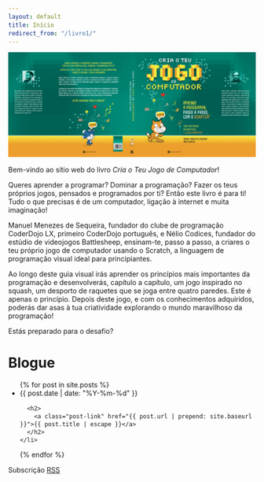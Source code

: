 ```yaml
---
layout: default
title: Início
redirect_from: "/livro1/"
---
```


![Capa do livro](/images/cover-full.png)

Bem-vindo ao sítio web do livro *Cria o Teu Jogo de Computador*!

Queres aprender a programar? Dominar a programação? Fazer os teus próprios jogos, pensados e programados por ti? Então este livro é para ti! Tudo o que precisas é de um computador, ligação à internet e muita imaginação!

Manuel Menezes de Sequeira, fundador do clube de programação CoderDojo LX, primeiro CoderDojo português, e Nélio Codices, fundador do estúdio de videojogos Battlesheep, ensinam-te, passo a passo, a criares o teu próprio jogo de computador usando o Scratch, a linguagem de programação visual ideal para principiantes.

Ao longo deste guia visual irás aprender os princípios mais importantes da programação e desenvolverás, capítulo a capítulo, um jogo inspirado no squash, um desporto de raquetes que se joga entre quatro paredes. Este é apenas o princípio. Depois deste jogo, e com os conhecimentos adquiridos, poderás dar asas à tua criatividade explorando o mundo maravilhoso da programação!

Estás preparado para o desafio?

# Blogue

<ul class="post-list">
  {% for post in site.posts %}
    <li>
      <span class="post-meta">{{ post.date | date: "%Y-%m-%d" }}</span>

      <h2>
        <a class="post-link" href="{{ post.url | prepend: site.baseurl }}">{{ post.title | escape }}</a>
      </h2>
    </li>
  {% endfor %}
</ul>

<p class="rss-subscribe">Subscrição <a href="{{ "/feed.xml" | prepend: site.baseurl }}">RSS</a></p>
